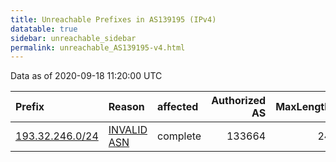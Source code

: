 ```yaml
---
title: Unreachable Prefixes in AS139195 (IPv4)
datatable: true
sidebar: unreachable_sidebar
permalink: unreachable_AS139195-v4.html
---
```


Data as of 2020-09-18 11:20:00 UTC


<div class="datatable-begin"></div>

| Prefix                                                   | Reason                                                                                                  | affected   |   Authorized AS |   MaxLength | Anchor                                         |   unreachable /24s |
|:---------------------------------------------------------|:--------------------------------------------------------------------------------------------------------|:-----------|----------------:|------------:|:-----------------------------------------------|-------------------:|
| [193.32.246.0/24](https://stat.ripe.net/193.32.246.0/24) | [INVALID ASN](https://rpki-validator.ripe.net/announcement-preview?asn=AS139195&prefix=193.32.246.0/24) | complete   |          133664 |          24 | [RIPE](unreachable_RIPE_NCC_RPKI_Root-v4.html) |                  1 |

<div class="datatable-end"></div>